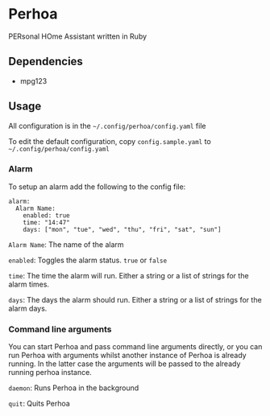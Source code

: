 # Perhoa
PERsonal HOme Assistant written in Ruby

## Dependencies
  * mpg123

## Usage
All configuration is in the `~/.config/perhoa/config.yaml` file

To edit the default configuration, copy `config.sample.yaml` to `~/.config/perhoa/config.yaml`

### Alarm

To setup an alarm add the following to the config file:

```
alarm: 
  Alarm Name:
    enabled: true
    time: "14:47"
    days: ["mon", "tue", "wed", "thu", "fri", "sat", "sun"]
```

`Alarm Name`: The name of the alarm

`enabled`: Toggles the alarm status. `true` or `false`

`time`: The time the alarm will run. Either a string or a list of strings for the alarm times.

`days`: The days the alarm should run. Either a string or a list of strings for the alarm days.

### Command line arguments

You can start Perhoa and pass command line arguments directly, or you can run Perhoa with arguments whilst another instance of Perhoa is already running. In the latter case the arguments will be passed to the already running perhoa instance.

`daemon`: Runs Perhoa in the background

`quit`: Quits Perhoa
